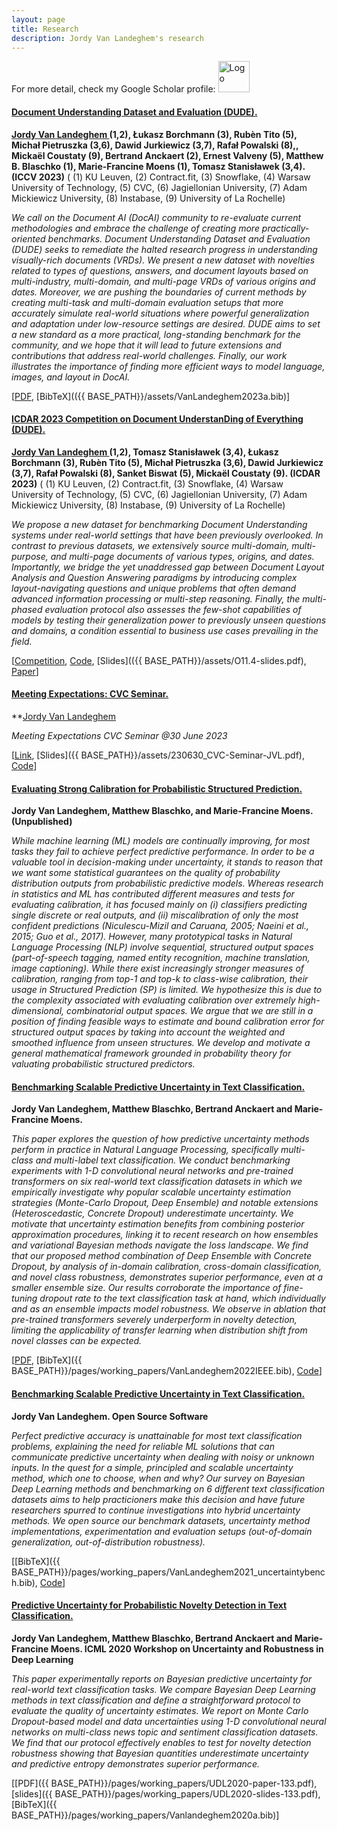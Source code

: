 ```yaml
---
layout: page
title: Research
description: Jordy Van Landeghem's research
---
```


For more detail, check my Google Scholar profile: 
<a href="https://scholar.google.com/citations?user=Vsnb4d0AAAAJ&hl=en" align="left">
    <img src="{{ BASE_PATH }}/assets/gscholar.png" alt="Logo" width="50">
  </a>



#### <u>Document Understanding Dataset and Evaluation (DUDE).</u>
**<u>Jordy Van Landeghem </u> (1,2), Łukasz Borchmann (3), Rubèn Tito (5), Michał Pietruszka (3,6), Dawid Jurkiewicz (3,7), Rafał Powalski (8),, Mickaël Coustaty (9), Bertrand Anckaert (2), Ernest Valveny (5), Matthew B. Blaschko (1), Marie-Francine Moens (1), Tomasz Stanisławek (3,4). (ICCV 2023)**
( (1) KU Leuven, (2) Contract.fit, (3) Snowflake, (4) Warsaw University of Technology, (5) CVC, (6) Jagiellonian University, (7) Adam Mickiewicz University, (8) Instabase, (9) University of La Rochelle)

*We call on the Document AI (DocAI) community to re-evaluate current methodologies and embrace the challenge of creating more practically-oriented benchmarks. Document Understanding Dataset and Evaluation (DUDE) seeks to remediate the halted research progress in understanding visually-rich documents (VRDs). We present a new dataset with novelties related to types of questions, answers, and document layouts based on multi-industry, multi-domain, and multi-page VRDs of various origins and dates. Moreover, we are pushing the boundaries of current methods by creating multi-task and multi-domain evaluation setups that more accurately simulate real-world situations where powerful generalization and adaptation under low-resource settings are desired. DUDE aims to set a new standard as a more practical, long-standing benchmark for the community, and we hope that it will lead to future extensions and contributions that address real-world challenges. Finally, our work illustrates the importance of finding more efficient ways to model language, images, and layout in DocAI.*

[[PDF](https://arxiv.org/abs/2305.08455), [BibTeX](({{ BASE_PATH}}/assets/VanLandeghem2023a.bib)]


#### <u>ICDAR 2023 Competition on Document UnderstanDing of Everything (DUDE).</u>
**<u>Jordy Van Landeghem </u> (1,2), Tomasz Stanisławek (3,4), Łukasz Borchmann (3), Rubèn Tito (5), Michał Pietruszka (3,6), Dawid Jurkiewicz (3,7), Rafał Powalski (8), Sanket Biswat (5), Mickaël Coustaty (9). (ICDAR 2023)**
( (1) KU Leuven, (2) Contract.fit, (3) Snowflake, (4) Warsaw University of Technology, (5) CVC, (6) Jagiellonian University, (7) Adam Mickiewicz University, (8) Instabase, (9) University of La Rochelle)

*We propose a new dataset for benchmarking Document Understanding systems under real-world settings that have been previously overlooked. In contrast to previous datasets, we extensively source multi-domain, 
multi-purpose, and multi-page documents of various types, origins, and dates. Importantly, we bridge the yet unaddressed gap between Document Layout Analysis and Question Answering paradigms by introducing complex layout-navigating questions and unique problems that often demand advanced information processing or multi-step reasoning. 
Finally, the multi-phased evaluation protocol also assesses the few-shot capabilities of models by testing their generalization power to previously unseen questions and domains, a condition essential to business use cases prevailing in the field.*


[[Competition](https://rrc.cvc.uab.es/?ch=23), [Code](https://github.com/duchallenge-team/dude/blob/main/README.md), [Slides](({{ BASE_PATH}}/assets/O11.4-slides.pdf), [Paper](https://doi.org/10.1007/978-3-031-41679-8_24)]

#### <u>Meeting Expectations: CVC Seminar.</u>
**<u>Jordy Van Landeghem </u> 

*Meeting Expectations CVC Seminar @30 June 2023*

[[Link](https://www.cvc.uab.es/blog/2023/06/30/jordy-van-landeghem-cvc-seminar/), [Slides]({{ BASE_PATH}}/assets/230630_CVC-Seminar-JVL.pdf), [Code](https://github.com/Jordy-VL/calibration-primer)]



#### <u>Evaluating Strong Calibration for Probabilistic Structured Prediction.</u>
**Jordy Van Landeghem, Matthew Blaschko, and Marie-Francine Moens. (Unpublished)**

*While machine learning (ML) models are continually improving, for most tasks they fail to achieve perfect predictive performance. In order to be a valuable tool in decision-making under uncertainty, it stands to reason that we want some statistical guarantees on the quality of probability distribution outputs from probabilistic predictive models. Whereas research in statistics and ML has contributed different measures and tests for evaluating calibration, it has focused mainly on (i) classifiers predicting single discrete or real outputs, and (ii) miscalibration of only the most confident predictions (Niculescu-Mizil and Caruana, 2005; Naeini et al., 2015; Guo et al., 2017). 
However, many prototypical tasks in Natural Language Processing (NLP) involve sequential, structured output spaces (part-of-speech tagging, named entity recognition, machine translation, image captioning). While there exist increasingly stronger measures of calibration, ranging from top-1 and top-k to class-wise calibration, their usage in Structured Prediction (SP) is limited. We hypothesize this is due to the complexity associated with evaluating calibration over extremely high-dimensional, combinatorial output spaces. We argue that we are still in a position of finding feasible ways to estimate and bound calibration error for structured output spaces by taking into account the weighted and smoothed influence from unseen structures. We develop and motivate a general mathematical framework grounded in probability theory for valuating probabilistic structured predictors.*

#### <u>Benchmarking Scalable Predictive Uncertainty in Text Classification.</u>
**Jordy Van Landeghem, Matthew Blaschko, Bertrand Anckaert and Marie-Francine Moens.**

*This paper explores the question of how predictive uncertainty methods perform in practice in Natural Language Processing, specifically multi-class and multi-label text classification. We conduct benchmarking experiments with 1-D convolutional neural networks and pre-trained transformers on six real-world text classification datasets in which we empirically investigate why popular scalable uncertainty estimation strategies (Monte-Carlo Dropout, Deep Ensemble) and notable extensions (Heteroscedastic, Concrete Dropout) underestimate uncertainty. We motivate that uncertainty estimation benefits from combining posterior approximation procedures, linking it to recent research on how ensembles and variational Bayesian methods navigate the loss landscape. We find that our proposed method combination of Deep Ensemble with Concrete Dropout, by analysis of in-domain calibration, cross-domain classification, and novel class robustness, demonstrates superior performance, even at a smaller ensemble size. Our results corroborate the importance of fine-tuning dropout rate to the text classification task at hand, which individually and as an ensemble impacts model robustness. We observe in ablation that pre-trained transformers severely underperform in novelty detection, limiting the applicability of transfer learning when distribution shift from novel classes can be expected.*

[[PDF](https://ieeexplore.ieee.org/document/9761166), [BibTeX]({{ BASE_PATH}}/pages/working_papers/VanLandeghem2022IEEE.bib), [Code](https://github.com/Jordy-VL/uncertainty-bench)]

#### <u>Benchmarking Scalable Predictive Uncertainty in Text Classification.</u>
**Jordy Van Landeghem. Open Source Software**

*Perfect predictive accuracy is unattainable for most text classification problems, explaining the need for reliable ML solutions that can communicate predictive uncertainty when dealing with noisy or unknown inputs. In the quest for a simple, principled and scalable uncertainty method, which one to choose, when and why?
Our survey on Bayesian Deep Learning methods and benchmarking on 6 different text classification datasets aims to help practicioners make this decision and have future researchers spurred to continue investigations into hybrid uncertainty methods.
We open source our benchmark datasets, uncertainty method implementations, experimentation and evaluation setups (out-of-domain generalization, out-of-distribution robustness).*

[[BibTeX]({{ BASE_PATH}}/pages/working_papers/VanLandeghem2021_uncertaintybench.bib), [Code]({https://github.com/Jordy-VL/uncertainty-bench})]


#### <u>Predictive Uncertainty for Probabilistic Novelty Detection in Text Classification.</u>
**Jordy Van Landeghem, Matthew Blaschko, Bertrand Anckaert and Marie-Francine Moens. ICML 2020 Workshop on Uncertainty and Robustness in Deep Learning**

*This paper experimentally reports on Bayesian predictive uncertainty for real-world text classification tasks. We compare Bayesian Deep Learning methods in text classification and define a straightforward protocol to evaluate the quality of uncertainty estimates. We report on Monte Carlo Dropout-based model and data uncertainties using 1-D convolutional neural networks on multi-class news topic and sentiment classification datasets. We find that our protocol effectively enables to test for novelty detection robustness showing that Bayesian quantities underestimate uncertainty and predictive entropy demonstrates superior performance.*

[[PDF]({{ BASE_PATH}}/pages/working_papers/UDL2020-paper-133.pdf), [slides]({{ BASE_PATH}}/pages/working_papers/UDL2020-slides-133.pdf),[BibTeX]({{ BASE_PATH}}/pages/working_papers/Vanlandeghem2020a.bib)]

<!-- Note: this is how to write a comment in HTML. Everything in here won't show up on your webpage.-->
